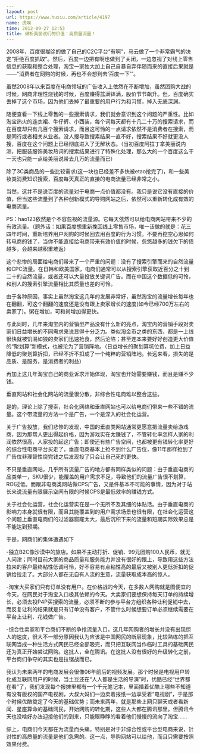 ```yaml
---
layout: post
url: https://www.huxiu.com/article/4197
name: 虎嗅
time: 2012-09-27 12:53
title: 细析美丽说们的价值：高质量流量！
---
```

2008年，百度很糊涂的做了自己的C2C平台“有啊”，马云做了一个非常霸气的决定“拒绝百度抓取”。然后，百度一边把有啊也做到了关闭，一边忽视了对线上零售信息的获取和整合处理，淘宝一家独大加上自己自暴自弃伴随而来的直接后果就是 ——“消费者在网购的时候，再也不会想到去‘百度一下’”。

虽然2008年以来百度在电商领域的广告收入上依然在不断增加，虽然团购大战的时候，网商非理性烧钱的时候，百度赚得盆满钵满，股价节节飙升。但，百度确实丢掉了这个市场，因为他们丢掉了最重要的用户行为和习惯，掉入无底深渊。

随便查看一下线上零售的一些搜索请求，我们就会意识到这个问题的严重性。比如淘宝热火的连衣裙、牛仔裤、小西装，每个词每天都有十几二十万的搜索请求，而在百度却只有几百个搜索请求，而且这可怜的一点请求依然不是消费者在搜索，而是同行或者相关从业者。没人搜导致搜素结果一直不好，搜索结果不好就更没人搜，百度在这个问题上已经彻底进入了无解状态。（当初百度阿拉丁拿美丽说内测，把服装服饰美妆热词的搜索结果进行了特殊化处理，那么大的一个百度这么干一天也只能一点给美丽说带去几万的流量而已）

除了3C类商品的一些比较需求(这一块也已经差不多快被etao抢完了)，和一些美妆类消费知识搜索，百度每天真正的直接的电商流量已经非常之小。

当然，这并不是说百度的流量对于电商一点价值都没有。我只是说它没有直接的价值，但当这些流量到了各种创新模式的导购网站之后，依然可以重新转化成有效的电商流量。

PS：hao123依然是个不容忽视的流量源。它每天依然可以给电商网站带来不少的有效流量。（题外话：如果百度想重新挽回线上零售市场，唯一该做的就是：花三四年时间，重新培养用户网购的时候回去用百度的行为习惯。不要再挖空心思如何转电商的钱了，当你不能直接给电商带来有效价值的时候，忽悠越多的钱欠下的债越多，会越来越积重难返）

这个悲惨的局面给电商们带来了一个严重的问题：没有了搜索引擎而来的自然流量和CPC流量。在日韩和欧美国家，电商们通常可以从搜索引擎获取近百分之十到二十的自然流量，或者还可以大量投放关键词广告。而在中国这个数据低的可怜，和别人的搜索引擎流量相比其质量也差的可怜。

由于各种原因，事实上虽然淘宝这几年的发展非常好，虽然淘宝的流量增长每年也在翻翻，可这个翻翻的速度还是没有跟上卖家增长的速度(如今已经700万左右的卖家了)。粥在增加，可和尚增加得更快。

与此同时，几年来淘宝内的营销型产品没有什么新的亮点，淘宝内的营销手段对卖家们日益增长的不同需求来说显得十分乏力。类似淘金币之类的东西，都是一上线很快就被饥渴如狼的卖家们迅速抢食，然后沦陷；甚至连本来要好好创造更大价值的“聚划算”新模式，也被沦为了营销阵地。（日益增长的聚划算坑位费，加上日益降低的聚划算折扣，已经不折不扣成了一个纯粹的营销阵地。长远来看，损失的是品质、是服务，是消费者的利益）

再加上这几年淘宝自己的商业诉求开始体现，淘宝也开始需要赚钱，而且是赚不少钱。

垂直网站和社会化网站的流量很分散，非综合性电商难以整合这些。

是的，理论上除了搜索，社会化网络和垂直网站也可以给电商们带来一些不错的流量。这个带流量的方法一个是广告，一个是深入的社会化运营。

关于广告投放，我们悲惨的发现，中国的垂直类网站通常更愿意把流量卖给游戏商，因为那帮人更出得起价格，因为游戏实在太赚钱了，不管转化率怎样人家的利润依然很高，人家投的起这广告；即使还有些广告空间，也都被更有钱转化率更好的综合性电商平台买走了，垂直电商基本上抢不到什么广告位，像11年那样抢到了广告位非理智性烧完钱之后发现投了只会让自己死的更快。

不只是垂直网站，几乎所有流量广告的地方都有同样类似的问题：由于垂直电商的品类单一，SKU很少，能覆盖的用户需求不足，导致他们的流量广告很不划算，ROI过低。而跟非电商类网站做CPS广告，又是件基本不可能的事情，因为对于站长来说流量有限展示空间有限的时候CPS是最低效率的赚钱方式。

关于社会化运营，社会化运营实在是一个无所不及其细的体贴活。由于垂直电商的影响力本身就很有限，而且其能覆盖到的用户需求场景也很有限，在社会化运营这个问题上垂直电商们的过滤器窟窿太大，最后沉积下来的流量和短期实际效果总是不能达到预期。

于是，网商们的集体遭遇如下

-独立B2C像沙漠中的旅店。如果不主动打折、促销、99元团购100人民币，就无人问津；同时目前大家的商品质量和服务能力并没有很好的跟上，导致用这些方法拉来的客户最终粘性低调可怜，好不容易有点粘性高的最后又被别人更低折扣的促销给拉走了。大部分人都在无自有人流的生意，流量获取成本高的惊人。

-淘宝大买家们只有订单没有用户。在价格战的今天，在多数人网购就是图便宜的今天，在网民对于淘宝入口极其依赖的今天。大卖家们要想保持每天订单的持续增长，必须去投P4P买搜索的流量，必须不断的参与平台方组织各种让利促销中去，而反复让利的结果就是只有订单没有客户，不管什么时候想要订单必须继续需要在平台上让利、花钱做广告。

-综合性卖家和平台商们不断的争抢流量入口。这几年网购者的增长并没有出现惊人的速度，很大不一部分原因我认为应该是中国网民的断层现象，比较熟练的把互联网当成一种生活方式网民已经全部吸完，而只把互联网当作临时工具的基础网民还为真正开始尝试网购。这批人，全在腾讯。在这批人没有很好的升级转化之前，平台商们争夺的其实也是拉锯战而已。

我认为未来两年的电商发展会很像06年前后的视频发展。那个时候是电视用户转化成互联网用户的时候，当土豆还在“人人都是生活的导演”时，优酷已经“世界都在看”了，我们发现每个报摊里都有一个千元笔记本，里面播着优酷上哪些不知道有没有版权的国产电视剧，大叔大妈们一边卖着报纸一边享受着“电视剧”，于是那个时候优酷奠定了今天的基础优势；而未来两年，就是那些上网只聊天或者看新闻、星座算命的基础网民，开始网购的转化期，这些人大都在腾讯那里。但腾讯今天也没啥好办法迎接他们的到来，只能眼睁睁的看着他们慢慢的流向了淘宝……

综上，电商们今天都在为流量而头痛。特别是对于非综合性或平台型电商来说，针对性的高质量的流量是他们急需的。这一点，导购网站可以给他，而且只需要按照效果付费。

